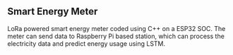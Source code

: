 ﻿## Smart Energy Meter
LoRa powered smart energy meter coded using C++ on a ESP32 SOC. The meter can send data to Raspberry Pi based station, which can process the electricity data and predict energy usage using LSTM.
